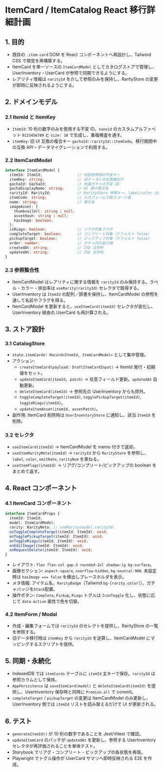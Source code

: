 # ItemCard / ItemCatalog React 移行詳細計画

## 1. 目的
- 既存の `.item-card` DOM を React コンポーネントへ再設計し、Tailwind CSS で視覚を再構築する。
- ItemCard を単一ソースの `ItemCardModel` としてカタログストアで管理し、UserInventory・UserCard が参照で同期できるようにする。
- レアリティ情報は `rarityId` を介して参照のみを保持し、RarityStore の変更が即時に反映されるようにする。

## 2. ドメインモデル
### 2.1 ItemId と ItemKey
- `ItemId`: 10 桁の数字のみを使用する不変 ID。`nanoid` のカスタムアルファベット `0123456789` と `size: 10` で生成し、重複検査を通す。
- `itemKey`: 旧 UI 互換の複合キー `gachaId::rarityId::itemCode`。移行期間中の互換 API・データマイグレーションで利用する。

### 2.2 ItemCardModel
```ts
interface ItemCardModel {
  itemId: ItemId;                // 内部参照用の不変キー
  itemKey: string;               // 旧データとの互換識別子
  gachaId: GachaId;              // 所属ガチャの不変 ID
  gachaDisplayName: string;      // UI 用の表示名
  rarityId: RarityId;            // RarityStore 参照キー。label/color は保持しない
  itemCode: string;              // 入力フォームで扱うコード値
  name: string;                  // 表示名
  imageAsset: {
    thumbnailUrl: string | null;
    assetHash: string | null;
    hasImage: boolean;
  };
  isRiagu: boolean;              // リアグ対象フラグ
  completeTarget: boolean;       // コンプリート対象（デフォルト false）
  pickupTarget: boolean;         // ピックアップ対象（デフォルト false）
  order: number;                 // ガチャ内の並び順
  createdAt: string;             // ISO 文字列
  updatedAt: string;             // ISO 文字列
}
```

### 2.3 参照整合性
- ItemCardModel はレアリティに関する情報を `rarityId` のみ保持する。ラベル・カラー・排出率は `useRarity(rarityId)` セレクタで取得する。
- UserInventory は `ItemId` の配列／辞書を保持し、ItemCardModel の参照を通して名前やフラグを得る。
- ItemCardModel を更新すると、`useItemCard(itemId)` セレクタが変化し、UserInventory 経由の UserCard も再計算される。

## 3. ストア設計
### 3.1 CatalogStore
- `state.itemCards: Record<ItemId, ItemCardModel>` として集中管理。
- アクション:
  - `createItemCard(payload: DraftItemCardInput)` → ItemId 発行・初期値をセット。
  - `updateItemCard(itemId, patch)` → 任意フィールド更新。`updatedAt` 自動更新。
  - `deleteItemCard(itemId)` → 参照先の UserInventory からも除外。
  - `toggleCompleteTarget(itemId)`, `togglePickupTarget(itemId)`, `toggleRiagu(itemId)`。
  - `updateItemAsset(itemId, assetPatch)`。
- 副作用: ItemCard 削除時は `UserInventoryStore` に通知し、該当 `ItemId` を削除。

### 3.2 セレクタ
- `useItemCard(itemId)` → ItemCardModel を memo 付きで返却。
- `useItemRarityMeta(itemId)` → `rarityId` から `RarityStore` を参照し、`label`, `color`, `emitRate`, `rarityNum` を束ねる。
- `useItemFlags(itemId)` → リアグ/コンプリート/ピックアップの boolean をまとめて返す。

## 4. React コンポーネント
### 4.1 ItemCard コンポーネント
```ts
interface ItemCardProps {
  itemId: ItemId;
  model: ItemCardModel;
  rarity: RarityMeta; // useRarity(model.rarityId)
  onToggleCompleteTarget(itemId: ItemId): void;
  onTogglePickupTarget(itemId: ItemId): void;
  onToggleRiagu(itemId: ItemId): void;
  onEditImage(itemId: ItemId): void;
  onRequestDelete(itemId: ItemId): void;
}
```
- レイアウト: `flex flex-col gap-3 rounded-2xl shadow-lg bg-surface`。
- 画像セクション: `aspect-square`, `overflow-hidden`, `bg-neutral-900`. 未設定時は `hasImage === false` を検出しプレースホルダを表示。
- メタ情報: アイテム名、`RarityBadge`（Tailwind `bg-[rarity.color]`）、ガチャバッジを`Stack`配置。
- 操作ボタン: `Complete`, `Pickup`, `Riagu` トグルは `IconToggle` 化し、状態に応じて `data-active` 属性で色を切替。

### 4.2 ItemForm / Modal
- 作成・編集フォームでは `rarityId` のセレクトを提供し、RarityStore の一覧を参照する。
- 旧データ移行時は `itemKey` から `rarityId` を逆算し、ItemCardModel にマッピングするスクリプトを提供。

## 5. 同期・永続化
- IndexedDB では `itemCards` テーブルに `itemId` 主キーで保存。`rarityId` は参照カラムとして保持。
- `AppPersistence` は `saveItemCard(model)` と `deleteItemCard(itemId)` を提供し、UserInventory 保存時と同時に `Promise.all` で commit。
- `completeTarget` / `pickupTarget` の変更は ItemCardModel のみ更新し、UserInventory 側では `itemId` リストを読み替えるだけで UI が更新される。

## 6. テスト
- `generateItemId()` が 10 桁の数字であることを Jest/Vitest で確認。
- `updateItemCard` のパッチが `updatedAt` を更新し、参照する UserInventory セレクタが再評価されることを単体テスト。
- Storybook でリアグ・コンプリート・ピックアップの各状態を再現。
- Playwright でトグル操作が UserCard サマリへ即時反映される E2E を作成。
